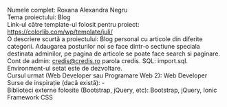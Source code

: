 Numele complet: Roxana Alexandra Negru<br />
Tema proiectului: Blog<br />
Link-ul către template-ul folosit pentru proiect: https://colorlib.com/wp/template/juli/<br />
O descriere scurtă a proiectului: Blog personal cu articole din diferite categorii. Adaugarea posturilor noi se face dintr-o sectiune speciala destinata adminilor, pe pagina de articole se poate face search si paginare. Cont de admin: credis@credis.ro parola credis. SQL: import.sql. Environment-ul setat este de dezvoltare.<br />
Cursul urmat (Web Developer sau Programare Web 2): Web Developer<br />
Surse de inspirație (dacă există): - <br />
Biblioteci externe folosite (Bootstrap, jQuery, etc): Bootstrap, jQuery, Ionic Framework CSS<br />